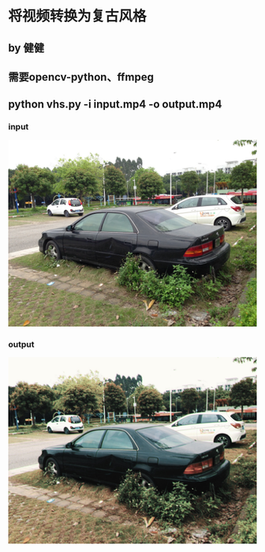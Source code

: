 # 将视频转换为复古风格

## by 健健

## 需要opencv-python、ffmpeg

## python vhs.py -i input.mp4 -o output.mp4

### input 
![input image](test.jpg)

### output
![output my style](output2.jpg)